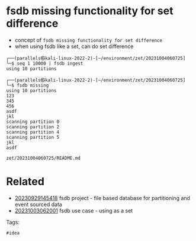 # fsdb missing functionality for set difference

- concept of `fsdb missing functionality for set difference`
- when using fsdb like a set, can do set difference

```
┌──(parallels㉿kali-linux-2022-2)-[~/environment/zet/20231004060725]
└─$ seq 1 10000 | fsdb ingest
using 10 partitions

┌──(parallels㉿kali-linux-2022-2)-[~/environment/zet/20231004060725]
└─$ fsdb missing
using 10 partitions
123
345
456
asdf
jkl
scanning partition 0
scanning partition 2
scanning partition 4
scanning partition 5
jkl
asdf
```

` zet/20231004060725/README.md `

# Related

- [20230929145418](/zet/20230929145418/README.md) fsdb project - file based database for partitioning and event sourced data
- [20231003062001](/zet/20231003062001/README.md) fsdb use case - using as a set

Tags:

    #idea

